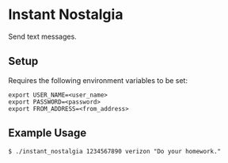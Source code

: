 Instant Nostalgia
=================

Send text messages.

## Setup
Requires the following environment variables to be set:

    export USER_NAME=<user_name>
    export PASSWORD=<password>
    export FROM_ADDRESS=<from_address>

## Example Usage

    $ ./instant_nostalgia 1234567890 verizon "Do your homework."
